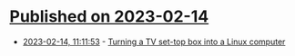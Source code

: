 # [Published on 2023-02-14](index.md)

* [2023-02-14, 11:11:53](https://news.ycombinator.com/item?id=34787838) - [Turning a TV set-top box into a Linux computer](https://zeus.ugent.be/blog/22-23/repurposing_ewaste/)
